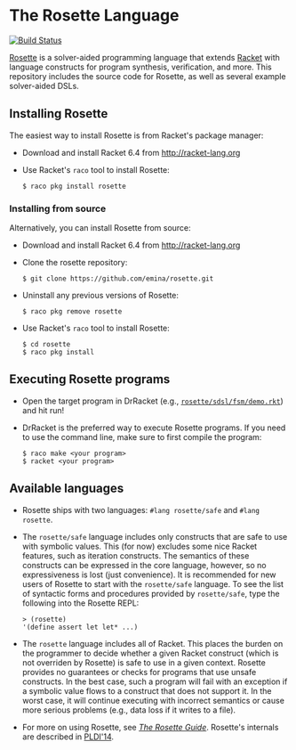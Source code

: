 The Rosette Language
====================

[![Build Status](https://travis-ci.org/emina/rosette.svg?branch=master)](https://travis-ci.org/emina/rosette)

[Rosette](http://emina.github.io/rosette/) is a solver-aided programming language that extends [Racket](http://racket-lang.org) with language constructs for program synthesis, verification, and more. This repository includes the source code for Rosette, as well as several example solver-aided DSLs.

## Installing Rosette

The easiest way to install Rosette is from Racket's package manager:

* Download and install Racket 6.4 from http://racket-lang.org

* Use Racket's `raco` tool to install Rosette:

  `$ raco pkg install rosette`   

### Installing from source

Alternatively, you can install Rosette from source:

* Download and install Racket 6.4 from http://racket-lang.org

* Clone the rosette repository:

  `$ git clone https://github.com/emina/rosette.git`

* Uninstall any previous versions of Rosette:

  `$ raco pkg remove rosette`
  
* Use Racket's `raco` tool to install Rosette:

  `$ cd rosette`  
  `$ raco pkg install`  
  
## Executing Rosette programs

* Open the target program in DrRacket (e.g., [`rosette/sdsl/fsm/demo.rkt`](https://github.com/emina/rosette/blob/master/sdsl/fsm/demo.rkt))
  and hit run!

* DrRacket is the preferred way to execute Rosette programs.  If you
  need to use the command line, make sure to first compile the program:

  `$ raco make <your program>`  
  `$ racket <your program>`  

## Available languages

* Rosette ships with two languages: `#lang rosette/safe` and  `#lang rosette`.

* The `rosette/safe` language includes only constructs that are safe to
  use with symbolic values.  This (for now) excludes some nice Racket
  features, such as iteration constructs.  The semantics of these
  constructs can be expressed in the core language, however, so no
  expressiveness is lost (just convenience).  It is recommended for
  new users of Rosette to start with the `rosette/safe` language.  To
  see the list of syntactic forms and procedures provided by
  `rosette/safe`, type the following into the Rosette REPL:
  
  `> (rosette)`  
  `'(define assert let let* ...)`

* The `rosette` language includes all of Racket.  This places the burden
  on the programmer to decide whether a given Racket construct (which
  is not overriden by Rosette) is safe to use in a given context.
  Rosette provides no guarantees or checks for programs that use
  unsafe constructs.  In the best case, such a program will fail with
  an exception if a symbolic value flows to a construct that does not
  support it.  In the worst case, it will continue executing with
  incorrect semantics or cause more serious problems (e.g., data loss if 
  it writes to a file).

* For more on using Rosette, see [_The Rosette Guide_][1].  Rosette's internals are described in [PLDI'14][2].
  
[1]: http://emina.github.io/rosette/doc/rosette-guide/index.html
[2]: http://dl.acm.org/citation.cfm?id=2594340


  
  